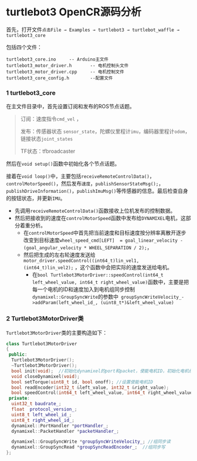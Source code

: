 # turtlebot3 OpenCR源码分析

首先，打开文件`点击File → Examples → turtlebot3 → turtlebot_waffle → turtlebot3_core`

包括四个文件：

```
turtlebot3_core.ino		-- Arduino主文件     
turtlebot3_motor_driver.h		-- 电机控制头文件
turtlebot3_motor_driver.cpp		-- 电机控制文件
turtlebot3_core_config.h  		--配置文件
```

### 1 turtlebot3_core

在主文件目录中，首先设置订阅和发布的ROS节点话题。

> 订阅：速度指令`cmd_vel` ，
>
> 发布：传感器状态 `sensor_state`，陀螺仪里程计`imu`，编码器里程计`odom`，链接状态`joint_states`
>
> TF状态：tfbroadcaster

然后在`void setup()`函数中初始化各个节点话题。

接着在`void loop()`中，主要包括`receiveRemoteControlData()`，`controlMotorSpeed()`，然后发布`速度`，`publishSensorStateMsg();`，`publishDriveInformation()`，`publishImuMsg()`等传感器的信息。最后检查自身的按钮状态，并更新`IMU`。

- 先调用`receiveRemoteControlData()`函数接收上位机发布的控制数据。
- 然后把接收到的速度在`controlMotorSpeed`函数中发布给`DYNAMIXEL`电机，这部分着重分析。
  - 在`controlMotorSpeed`中首先把当前速度和目标速度按分辨率离散开逐步改变到目标速度`wheel_speed_cmd[LEFT]  = goal_linear_velocity - (goal_angular_velocity * WHEEL_SEPARATION / 2);`，
  - 然后把生成的左右轮速度发送给` motor_driver.speedControl((int64_t)lin_vel1, (int64_t)lin_vel2);` ，这个函数中会把实际的速度发送给电机。
    - 在`bool Turtlebot3MotorDriver::speedControl(int64_t left_wheel_value, int64_t right_wheel_value)`函数中，主要是把每一个电机的ID和速度加入到电机组同步控制`dynamixel::GroupSyncWrite`的参数中` groupSyncWriteVelocity_->addParam(left_wheel_id_, (uint8_t*)&left_wheel_value)`

### 2 Turtlebot3MotorDriver类

`Turtlebot3MotorDriver`类的主要构造如下：

```c++
class Turtlebot3MotorDriver
{
 public:
  Turtlebot3MotorDriver();
  ~Turtlebot3MotorDriver();
  bool init(void);	//初始化dynamixel的port和packet，使能电机ID，初始化电机组同步读写类
  void closeDynamixel(void);
  bool setTorque(uint8_t id, bool onoff); //设置使能电机ID
  bool readEncoder(int32_t &left_value, int32_t &right_value);
  bool speedControl(int64_t left_wheel_value, int64_t right_wheel_value); //速度控制
 private:
  uint32_t baudrate_;
  float  protocol_version_;
  uint8_t left_wheel_id_;
  uint8_t right_wheel_id_;
  dynamixel::PortHandler *portHandler_;
  dynamixel::PacketHandler *packetHandler_;

  dynamixel::GroupSyncWrite *groupSyncWriteVelocity_; //组同步读
  dynamixel::GroupSyncRead *groupSyncReadEncoder_;	//组同步写
};
```



